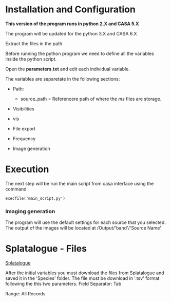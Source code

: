 

# Installation and Configuration 

**This version of the program runs in python 2.X and CASA 5.X**

The program will be updated for the python 3.X and CASA 6.X

Extract the files in the path. 

Before running the python program we need to define all the variables inside the python script. 

Open the **parameters.txt** and edit each individual variable.

The variables are separetate in the following sections: 

* Path:
  - source_path = Referencere path of where the *ms* files are storage.
 
* Visibilities

 - vis 

* File export

* Frequency

* Image generation
 

# Execution

The next step will be run the main script from casa interface using the command

```
execfile('main_script.py')
```

### Imaging generation

The program will use the default  settings for each source that you selected. The output of the images will be located at /Output/'band'/'Source Name'


# Splatalogue - Files
[Splatalogue](https://www.cv.nrao.edu/php/splat/index.php)

After the initial variables you must download the files from Splatalogue and saved it in the 'Species' folder. The file must be download in '.tsv' format following the this two parameters. 
Field Separator: Tab

Range: All Records
